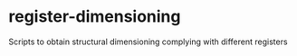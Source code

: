 # register-dimensioning
 Scripts to obtain structural dimensioning complying with different registers
